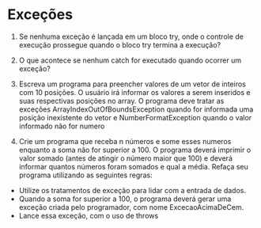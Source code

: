 
# Exceções

1) Se nenhuma exceção é lançada em um bloco try, onde o controle de execução
prossegue quando o bloco try termina a execução?

2) O que acontece se nenhum catch for executado quando ocorrer um exceção?

3) Escreva um programa para preencher valores de um vetor de inteiros com 10
posições. O usuário irá informar os valores a serem inseridos e suas respectivas
posições no array. O programa deve tratar as exceções
ArrayIndexOutOfBoundsException quando for informada uma posição
inexistente do vetor e NumberFormatException quando o valor informado não
for numero

4) Crie um programa que receba n números e some esses numeros enquanto a soma
não for superior a 100. O programa deverá imprimir o valor somado (antes de
atingir o número maior que 100) e deverá informar quantos números foram
somados e qual a média. Refaça seu programa utilizando as seguintes regras:

* Utilize os tratamentos de exceção para lidar com a entrada de dados.
*  Quando a soma for superior a 100, o programa deverá gerar uma exceção
criada pelo programador, com nome ExcecaoAcimaDeCem.
*  Lance essa exceção, com o uso de throws
